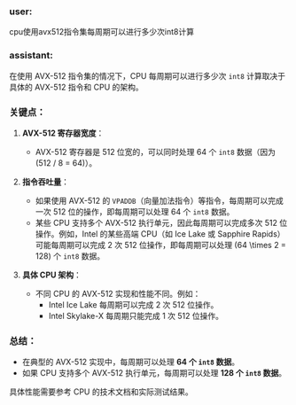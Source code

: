 ### user: 

cpu使用avx512指令集每周期可以进行多少次int8计算


### assistant: 

在使用 AVX-512 指令集的情况下，CPU 每周期可以进行多少次 `int8` 计算取决于具体的 AVX-512 指令和 CPU 的架构。

### 关键点：
1. **AVX-512 寄存器宽度**：
   - AVX-512 寄存器是 512 位宽的，可以同时处理 64 个 `int8` 数据（因为 \(512 / 8 = 64\)）。

2. **指令吞吐量**：
   - 如果使用 AVX-512 的 `VPADDB`（向量加法指令）等指令，每周期可以完成一次 512 位的操作，即每周期可以处理 64 个 `int8` 数据。
   - 某些 CPU 支持多个 AVX-512 执行单元，因此每周期可以完成多次 512 位操作。例如，Intel 的某些高端 CPU（如 Ice Lake 或 Sapphire Rapids）可能每周期可以完成 2 次 512 位操作，即每周期可以处理 \(64 \times 2 = 128\) 个 `int8` 数据。

3. **具体 CPU 架构**：
   - 不同 CPU 的 AVX-512 实现和性能不同。例如：
     - Intel Ice Lake 每周期可以完成 2 次 512 位操作。
     - Intel Skylake-X 每周期只能完成 1 次 512 位操作。

### 总结：
- 在典型的 AVX-512 实现中，每周期可以处理 **64 个 `int8` 数据**。
- 如果 CPU 支持多个 AVX-512 执行单元，每周期可以处理 **128 个 `int8` 数据**。

具体性能需要参考 CPU 的技术文档和实际测试结果。
